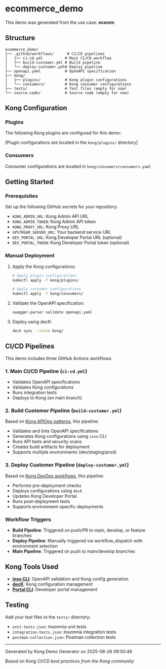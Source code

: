 # ecommerce_demo

This demo was generated from the use case: **ecomm**

## Structure

```
ecommerce_demo/
├── .github/workflows/      # CI/CD pipelines
│   ├── ci-cd.yml          # Main CI/CD workflow
│   ├── build-customer.yml # Build pipeline
│   └── deploy-customer.yml# Deploy pipeline
├── openapi.yaml           # OpenAPI specification
├── kong/
│   ├── plugins/           # Kong plugin configurations
│   └── consumers/         # Kong consumer configurations
├── tests/                 # Test files (empty for now)
└── source-code/           # Source code (empty for now)
```

## Kong Configuration

### Plugins
The following Kong plugins are configured for this demo:

[Plugin configurations are located in the `kong/plugins/` directory]

### Consumers
Consumer configurations are located in `kong/consumers/consumers.yaml`

## Getting Started

### Prerequisites

Set up the following GitHub secrets for your repository:
- `KONG_ADMIN_URL`: Kong Admin API URL
- `KONG_ADMIN_TOKEN`: Kong Admin API token
- `KONG_PROXY_URL`: Kong Proxy URL
- `UPSTREAM_SERVER_URL`: Your backend service URL
- `DEV_PORTAL_URL`: Kong Developer Portal URL (optional)
- `DEV_PORTAL_TOKEN`: Kong Developer Portal token (optional)

### Manual Deployment

1. Apply the Kong configurations:
   ```bash
   # Apply plugin configurations
   kubectl apply -f kong/plugins/

   # Apply consumer configurations
   kubectl apply -f kong/consumers/
   ```

2. Validate the OpenAPI specification:
   ```bash
   swagger-parser validate openapi.yaml
   ```

3. Deploy using decK:
   ```bash
   deck sync --state kong/
   ```

## CI/CD Pipelines

This demo includes three GitHub Actions workflows:

### 1. Main CI/CD Pipeline (`ci-cd.yml`)
- Validates OpenAPI specifications
- Validates Kong configurations
- Runs integration tests
- Deploys to Kong (on main branch)

### 2. Build Customer Pipeline (`build-customer.yml`)
Based on [Kong APIOps patterns](https://github.com/nima-kong/customer-api), this pipeline:
- Validates and lints OpenAPI specifications
- Generates Kong configurations using `inso` CLI
- Runs API tests and security scans
- Creates build artifacts for deployment
- Supports multiple environments (dev/staging/prod)

### 3. Deploy Customer Pipeline (`deploy-customer.yml`)
Based on [Kong DevOps workflows](https://github.com/liyangau/kong-devops), this pipeline:
- Performs pre-deployment checks
- Deploys configurations using `deck`
- Updates Kong Developer Portal
- Runs post-deployment tests
- Supports environment-specific deployments

### Workflow Triggers

- **Build Pipeline**: Triggered on push/PR to main, develop, or feature branches
- **Deploy Pipeline**: Manually triggered via workflow_dispatch with environment selection
- **Main Pipeline**: Triggered on push to main/develop branches

## Kong Tools Used

- **[inso CLI](https://docs.insomnia.rest/inso-cli/introduction)**: OpenAPI validation and Kong config generation
- **[decK](https://docs.konghq.com/deck/)**: Kong configuration management
- **[Portal CLI](https://docs.konghq.com/konnect/dev-portal/dev-portal-cli/)**: Developer portal management

## Testing

Add your test files to the `tests/` directory:
- `unit-tests.json`: Insomnia unit tests
- `integration-tests.json`: Insomnia integration tests
- `postman-collection.json`: Postman collection tests

---

Generated by Kong Demo Generator on 2025-08-26 09:50:48

*Based on Kong CI/CD best practices from the Kong community*
